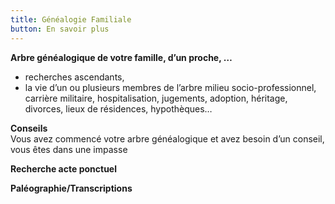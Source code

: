 ```yaml
---
title: Généalogie Familiale
button: En savoir plus
---
```


**Arbre généalogique de votre famille, d’un proche, …**
* recherches ascendants,
* la vie d’un ou plusieurs membres de l’arbre milieu socio-professionnel, carrière militaire, hospitalisation, jugements, adoption, héritage, divorces, lieux de résidences, hypothèques…

**Conseils**  
Vous avez commencé votre arbre généalogique et avez besoin d’un conseil, vous êtes dans une impasse

**Recherche acte ponctuel**

**Paléographie/Transcriptions**